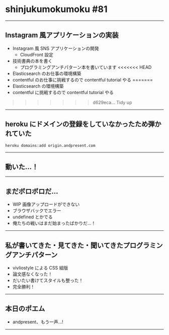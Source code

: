 # shinjukumokumoku #81

---

## Instagram 風アプリケーションの実装

- Instagram 風 SNS アプリケーションの開発
  - CloudFront 設定
- 技術書典の本を書く
  - プログラミングアンチパターン本を書いています
<<<<<<< HEAD
- Elasticsearch のお仕事の環境構築
- contentful のお仕事に挑戦するので contentful tutorial やる
=======
- Elasticsearch の環境構築
- contentful に挑戦するので contentful tutorial やる
>>>>>>> d629eca... Tidy up

---

## heroku にドメインの登録をしていなかったため弾かれていた

```
heroku domains:add origin.andpresent.com
```

---

## 動いた…！

---

## まだボロボロだ…

- WIP 画像アップロードができない
- ブラウザバックでエラー
- undefined とかでる
- 俺たちの戦いはまだ始まったばかりだ…！

---

## 私が書いてきた・見てきた・聞いてきたプログラミングアンチパターン

- vivliostyle による CSS 組版
- 論文感なくなった！
- だいたい書けてスタイルも整った！
- 完全勝利！

---

## 本日のポエム

- andpresent、もう一声…!

---
